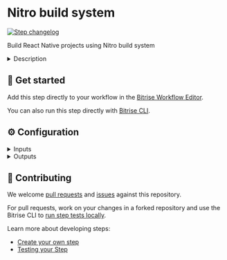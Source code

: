 # Nitro build system

[![Step changelog](https://shields.io/github/v/release/underscopeio/bitrise-step-uci-builder?include_prereleases&label=changelog&color=blueviolet)](https://github.com/underscopeio/bitrise-step-uci-builder/releases)

Build React Native projects using Nitro build system


<details>
<summary>Description</summary>

This step allows you to easily run the Nitro builder by providing input parameters in a friendly way.

</details>

## 🧩 Get started

Add this step directly to your workflow in the [Bitrise Workflow Editor](https://devcenter.bitrise.io/steps-and-workflows/steps-and-workflows-index/).

You can also run this step directly with [Bitrise CLI](https://github.com/bitrise-io/bitrise).

## ⚙️ Configuration

<details>
<summary>Inputs</summary>

| Key | Description | Flags | Default |
| --- | --- | --- | --- |
| `platform` | The target platform you want to build. | required | `ios` |
| `debug` | Enable verbose logs | required | `no` |
| `project_id` | A string to indetify the project |  | `$BITRISE_APP_URL` |
| `build_id` | A string to indetify the build number |  | `$BITRISE_BUILD_SLUG` |
| `root_directory` | The directory within your project, in which your code is located. Leave this field empty if your code is not located in a subdirectory. |  | `$NITRO_ROOT_DIRECTORY` |
| `custom_ssh_key_url` | If provided will add a new key to the ssh agent. |  |  |
| `disable_cache` | When setting this option to `yes` build cache optimizations won't be performed. |  | `no` |
| `app_label` | The application label displayed in the mobile app. Defaults to the name field of the `package.json` file. |  |  |
| `cache_provider` | Choose the provider where cache artifacts will be persisted: - `fs`: File system. - `s3`: Amazon - Simple Storage Service. - `azure`: Microsoft - Azure Blob Storage. |  | `s3` |
| `log_provider` | Choose the provider where logs will be persisted: - `s3`: Amazon - Simple Storage Service. - `azure`: Microsoft - Azure Blob Storage. |  |  |
| `tracking_provider` | Where the build output will be displayed: `console`: Console standard output.  `nitro`: Undercope CI services. |  | `nitro-on-premise` |
| `app_envfile_path` | Where an envfile for certain environment is located. |  |  |
| `exclude-modified-files` | If you modify or delete files right after cloning your repository those changes won't impact on your build. |  | `no` |
| `env-var-lookup-keys` | A list of env variable keys to lookup in order to determine whether the build should be cached or not. |  |  |
| `android_flavor` | Flavor |  |  |
| `android_app_identifier` | App identifier |  |  |
| `android_keystore_url` | Keystore url |  | `$BITRISEIO_ANDROID_KEYSTORE_URL` |
| `android_keystore_password` | Keystore password | sensitive | `$BITRISEIO_ANDROID_KEYSTORE_PASSWORD` |
| `android_keystore_key_alias` | Keystore alias |  | `$BITRISEIO_ANDROID_KEYSTORE_ALIAS` |
| `android_keystore_key_password` | Keystore key password | sensitive | `$BITRISEIO_ANDROID_KEYSTORE_PRIVATE_KEY_PASSWORD` |
| `ios_certificate_url` | Certificate url |  | `$BITRISE_CERTIFICATE_URL` |
| `ios_certificate_passphrase` | Certificate passphrase | sensitive | `$BITRISE_CERTIFICATE_PASSPHRASE` |
| `ios_provisioning_profile_urls` | A string containing a '\|' separated values where provisioning profiles are located e.g. url1\|url2\|url3 |  |  |
| `ios_provisioning_profile_url_map` | A JSON value to define the define the provisioning profile url mapping:  `{"identifier": "https://ios-provisioning-profile-url-1", "identifier2": "https://ios-provisioning-profile-url-2"}`  |  |  |
| `ios_provisioning_profile_specifier` | Not required if `Provisioning profile url map` is provided.  |  |  |
| `ios_xcconfig_path` | The path relative to project root directory where the custom `.xcconfig` file is located |  |  |
| `ios_team_id` | Specify the Team ID you want to use for the Apple Developer Portal |  |  |
| `aws_s3_access_key_id` | Access Key Id |  | `$NITRO_AWS_ACCESS_KEY_ID` |
| `aws_s3_secret_access_key` | Secret Access Key |  | `$NITRO_AWS_SECRET_ACCESS_KEY` |
| `aws_s3_region` | AWS Region |  | `$NITRO_AWS_S3_REGION` |
| `aws_s3_bucket` | Bucket name |  | `$NITRO_AWS_S3_BUCKET` |
</details>

<details>
<summary>Outputs</summary>

| Environment Variable | Description |
| --- | --- |
| `NITRO_LOGS_PATH` | The full path to access the build log. |
| `NITRO_DEPLOY_PATH` | The full path to access the build artifacts. |
</details>

## 🙋 Contributing

We welcome [pull requests](https://github.com/underscopeio/bitrise-step-uci-builder/pulls) and [issues](https://github.com/underscopeio/bitrise-step-uci-builder/issues) against this repository.

For pull requests, work on your changes in a forked repository and use the Bitrise CLI to [run step tests locally](https://devcenter.bitrise.io/bitrise-cli/run-your-first-build/).

Learn more about developing steps:

- [Create your own step](https://devcenter.bitrise.io/contributors/create-your-own-step/)
- [Testing your Step](https://devcenter.bitrise.io/contributors/testing-and-versioning-your-steps/)

